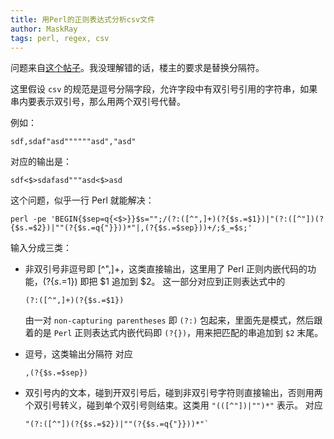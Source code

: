 ```yaml
---
title: 用Perl的正则表达式分析csv文件
author: MaskRay
tags: perl, regex, csv
---
```



问题来自[这个帖子](http://bbs.chinaunix.net/thread-3579807-1-1.html)。我没理解错的话，楼主的要求是替换分隔符。

这里假设 `csv` 的规范是逗号分隔字段，允许字段中有双引号引用的字符串，如果串内要表示双引号，那么用两个双引号代替。

例如：

    sdf,sdaf"asd""""""asd","asd"

对应的输出是：

    sdf<$>sdafasd"""asd<$>asd

这个问题，似乎一行 Perl 就能解决：

    perl -pe 'BEGIN{$sep=q{<$>}}$s="";/(?:([^",]+)(?{$s.=$1})|"(?:([^"])(?{$s.=$2})|""(?{$s.=q{"}}))*"|,(?{$s.=$sep}))+/;$_=$s;'

输入分成三类：

  - 非双引号非逗号即 [^",]+，这类直接输出，这里用了 Perl 正则内嵌代码的功能，(?{$s.=$1}) 即把 $1 追加到 $2。
    这一部分对应到正则表达式中的

        (?:([^",]+)(?{$s.=$1})

    由一对 `non-capturing parentheses` 即 `(?:)` 包起来，里面先是模式，然后跟着的是 `Perl` 正则表达式内嵌代码即 `(?{})`，用来把匹配的串追加到 `$2` 末尾。
  - 逗号，这类输出分隔符
    对应

        ,(?{$s.=$sep})

  - 双引号内的文本，碰到开双引号后，碰到非双引号字符则直接输出，否则用两个双引号转义，碰到单个双引号则结束。这类用 `"(([^"])|"")*"` 表示。
    对应

        "(?:([^"])(?{$s.=$2})|""(?{$s.=q{"}}))*"`
